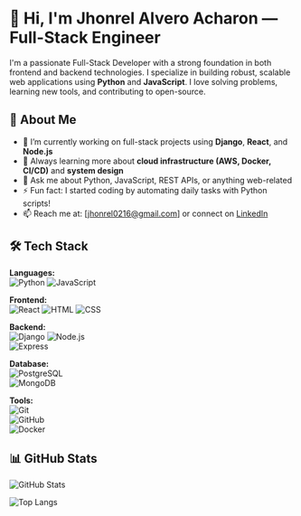 # 👋 Hi, I'm Jhonrel Alvero Acharon — Full-Stack Engineer

I'm a passionate Full-Stack Developer with a strong foundation in both frontend and backend technologies. I specialize in building robust, scalable web applications using **Python** and **JavaScript**. I love solving problems, learning new tools, and contributing to open-source.

## 🧠 About Me
- 🔭 I’m currently working on full-stack projects using **Django**, **React**, and **Node.js**
- 🌱 Always learning more about **cloud infrastructure (AWS, Docker, CI/CD)** and **system design**
- 💬 Ask me about Python, JavaScript, REST APIs, or anything web-related
- ⚡ Fun fact: I started coding by automating daily tasks with Python scripts!
- 📫 Reach me at: [jhonrel0216@gmail.com] or connect on [LinkedIn]([https://linkedin.com/in/yourprofile](https://www.linkedin.com/in/jhonrel-acharon-09a0a3373/))

## 🛠️ Tech Stack
**Languages:**  
![Python](https://img.shields.io/badge/-Python-3776AB?logo=python&logoColor=white) 
![JavaScript](https://img.shields.io/badge/-JavaScript-F7DF1E?logo=javascript&logoColor=black)

**Frontend:**  
![React](https://img.shields.io/badge/-React-61DAFB?logo=react&logoColor=black) 
![HTML](https://img.shields.io/badge/-HTML5-E34F26?logo=html5&logoColor=white) 
![CSS](https://img.shields.io/badge/-CSS3-1572B6?logo=css3&logoColor=white)

**Backend:**  
![Django](https://img.shields.io/badge/-Django-092E20?logo=django&logoColor=white) 
![Node.js](https://img.shields.io/badge/-Node.js-339933?logo=node.js&logoColor=white)  
![Express](https://img.shields.io/badge/-Express-000000?logo=express&logoColor=white)

**Database:**  
![PostgreSQL](https://img.shields.io/badge/-PostgreSQL-336791?logo=postgresql&logoColor=white)  
![MongoDB](https://img.shields.io/badge/-MongoDB-47A248?logo=mongodb&logoColor=white)

**Tools:**  
![Git](https://img.shields.io/badge/-Git-F05032?logo=git&logoColor=white)  
![GitHub](https://img.shields.io/badge/-GitHub-181717?logo=github&logoColor=white)  
![Docker](https://img.shields.io/badge/-Docker-2496ED?logo=docker&logoColor=white)

## 📊 GitHub Stats
![GitHub Stats](https://github-readme-stats.vercel.app/api?username=yourusername&show_icons=true&theme=tokyonight)

![Top Langs](https://github-readme-stats.vercel.app/api/top-langs/?username=yourusername&layout=compact&theme=tokyonight)

